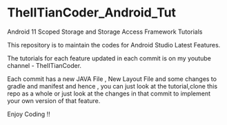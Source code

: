 # TheIITianCoder_Android_Tut
Android 11 Scoped Storage and Storage Access Framework Tutorials

This repository is to maintain the codes for Android Studio Latest Features.

The tutorials for each feature updated in each commit is on my youtube channel - TheIITianCoder.

Each commit has a new JAVA File , New Layout File and some changes to gradle and manifest and hence , you can just look at the tutorial,clone this repo as a whole or just
look at the changes in that commit to implement your own version of that feature.

Enjoy Coding !!
